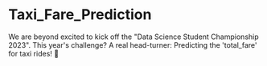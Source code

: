 # Taxi_Fare_Prediction
 We are beyond excited to kick off the "Data Science Student Championship 2023". This year's challenge? A real head-turner: Predicting the 'total_fare' for taxi rides! 🚖
